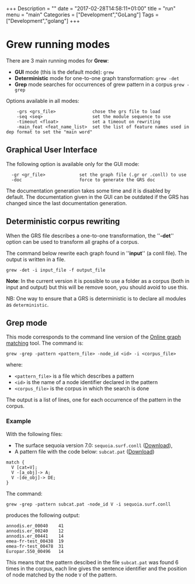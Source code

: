 +++
Description = ""
date = "2017-02-28T14:58:11+01:00"
title = "run"
menu = "main"
Categories = ["Development","GoLang"]
Tags = ["Development","golang"]
+++

# Grew running modes

There are 3 main running modes for **Grew**:

  * **GUI** mode (this is the default mode): `grew`
  * **Deterministic** mode for one-to-one graph transformation: `grew -det`
  * **Grep** mode searches for occurrences of grew pattern in a corpus `grew -grep`

Options available in all modes:
```
    -grs <grs_file>              chose the grs file to load
    -seq <seq>                   set the module sequence to use
    -timeout <float>             set a timeout on rewriting
    -main_feat <feat_name_list>  set the list of feature names used in dep format to set the "main word"
```





## Graphical User Interface

The following option is available only for the GUI mode:
```
  -gr <gr_file>             set the graph file (.gr or .conll) to use
  -doc                      force to generate the GRS doc
```

The documentation generation takes some time and it is disabled by default.
The documentation given in the GUI can be outdated if the GRS has changed since the last documentation generation.

## Deterministic corpus rewriting
When the GRS file describes a one-to-one transformation, the ''**-det**'' option can be used to transform all graphs of a corpus.

The command below rewrite each graph found in ''**input**'' (a conll file).
The output is written in a file.

```grew -det -i input_file -f output_file ```

**Note**:
In the current version it is possible to use a folder as a corpus (both in input and output) but this will be remove soon, you should avoid to use this.

NB: One way to ensure that a GRS is deterministic is to declare all modules as `deterministic`.

## Grep mode

This mode corresponds to the command line version of the [Online graph matching](http://grew.loria.fr/demo) tool.
The command is:

`grew -grep -pattern <pattern_file> -node_id <id> -i <corpus_file>`

where:

  * `<pattern_file>` is a file which describes a pattern
  * `<id>` is the name of a node identifier declared in the pattern
  * `<corpus_file>` is the corpus in which the search is done

The output is a list of lines, one for each occurrence of the pattern in the corpus.

### Example

With the following files:

 * The surface sequoia version 7.0: `sequoia.surf.conll` ([Download](https://gitlab.inria.fr/sequoia/deep-sequoia/raw/master/tags/sequoia-7.0/sequoia.surf.conll)),
 * A pattern file with the code below: `subcat.pat` ([Download](https://gitlab.inria.fr/grew/grew_doc/raw/master/static/examples/grep/subcat.pat))

```
match {
  V [cat=V];
  V -[a_obj]-> A;
  V -[de_obj]-> DE;
}
```

The command:

`grew -grep -pattern subcat.pat -node_id V -i sequoia.surf.conll`

produces the following output:

```
annodis.er_00040	41
annodis.er_00240	12
annodis.er_00441	14
emea-fr-test_00438	19
emea-fr-test_00478	31
Europar.550_00496	14
```

This means that the pattern descibed in the file `subcat.pat` was found 6 times in the corpus, each line gives the sentence identifier and the position of node matched by the node `V` of the pattern.
